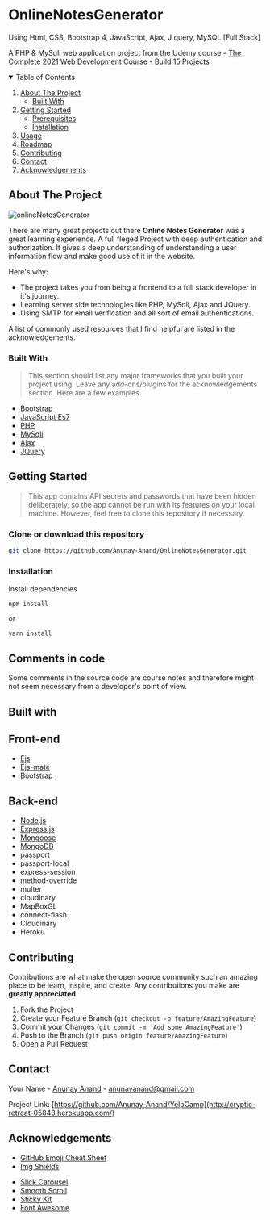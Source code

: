 # OnlineNotesGenerator
Using Html, CSS, Bootstrap 4, JavaScript, Ajax, J query, MySQL [Full Stack]

A PHP & MySqli web application project from the Udemy course - <a href="https://www.udemy.com/course/complete-web-development-course/">The Complete 2021 Web Development Course - Build 15 Projects</a>


<!-- TABLE OF CONTENTS -->
<details open="open">
  <summary>Table of Contents</summary>
  <ol>
    <li>
      <a href="#about-the-project">About The Project</a>
      <ul>
        <li><a href="#built-with">Built With</a></li>
      </ul>
    </li>
    <li>
      <a href="#getting-started">Getting Started</a>
      <ul>
        <li><a href="#prerequisites">Prerequisites</a></li>
        <li><a href="#installation">Installation</a></li>
      </ul>
    </li>
    <li><a href="#usage">Usage</a></li>
    <li><a href="#roadmap">Roadmap</a></li>
    <li><a href="#contributing">Contributing</a></li>
    <!-- <li><a href="#license">License</a></li> -->
    <li><a href="#contact">Contact</a></li>
    <li><a href="#acknowledgements">Acknowledgements</a></li>
  </ol>
</details>



<!-- ABOUT THE PROJECT -->
## About The Project

![onlineNotesGenerator](https://user-images.githubusercontent.com/55958223/127439578-f759223b-9942-4225-8393-64b13f9d3669.png)

There are many great projects out there <strong>Online Notes Generator</strong> was a great learning experience. A full fleged Project with deep authentication and authorization. It gives a deep understanding of understanding a user information flow and make good use of it in the website.

Here's why:
* The project takes you from being a frontend to a full stack developer in it's journey.
* Learning server side technologies like PHP, MySqli, Ajax and JQuery.
* Using SMTP for email verification and all sort of email authentications.

A list of commonly used resources that I find helpful are listed in the acknowledgements.

### Built With

> This section should list any major frameworks that you built your project using. Leave any add-ons/plugins for the acknowledgements section. Here are a few examples.
* [Bootstrap](https://getbootstrap.com)
* [JavaScript Es7](https://www.javascript.com/)
* [PHP](https://www.php.net/)
* [MySqli](https://www.php.net/manual/en/book.mysqli.php)
* [Ajax](https://www.w3schools.com/xml/ajax_intro.asp)
* [JQuery](https://jquery.com/)


<!-- GETTING STARTED -->
## Getting Started

> This app contains API secrets and passwords that have been hidden deliberately, so the app cannot be run with its features on your local machine. However, feel free to clone this repository if necessary.

### Clone or download this repository

  ```sh
  git clone https://github.com/Anunay-Anand/OnlineNotesGenerator.git
  ```

### Installation

Install dependencies

```
npm install
```

or

```
yarn install
```


<!-- USAGE EXAMPLES -->

## Comments in code
Some comments in the source code are course notes and therefore might not seem necessary from a developer's point of view.


<!-- Built With -->
## Built with

## Front-end
* [Ejs](https://ejs.co/)
* [Ejs-mate](https://www.npmjs.com/package/ejs-mate)
* [Bootstrap](https://getbootstrap.com)

## Back-end
* [Node.js](https://nodejs.org/en/)
* [Express.js](https://expressjs.com/)
* [Mongoose](https://mongoosejs.com/)
* [MongoDB](https://www.mongodb.com/)
* passport
* passport-local
* express-session
* method-override
* multer
* cloudinary
* MapBoxGL
* connect-flash
* Cloudinary
* Heroku



<!-- CONTRIBUTING -->
## Contributing

Contributions are what make the open source community such an amazing place to be learn, inspire, and create. Any contributions you make are **greatly appreciated**.

1. Fork the Project
2. Create your Feature Branch (`git checkout -b feature/AmazingFeature`)
3. Commit your Changes (`git commit -m 'Add some AmazingFeature'`)
4. Push to the Branch (`git push origin feature/AmazingFeature`)
5. Open a Pull Request



<!-- LICENSE -->
<!-- ## License -->

<!-- Distributed under the MIT License. See `LICENSE` for more information. -->

<!-- CONTACT -->
## Contact

Your Name - [Anunay Anand](https://www.linkedin.com/in/anunay-anand/) - anunayanand@gmail.com

Project Link: [https://github.com/Anunay-Anand/YelpCamp](http://cryptic-retreat-05843.herokuapp.com/)



<!-- ACKNOWLEDGEMENTS -->
## Acknowledgements
* [GitHub Emoji Cheat Sheet](https://www.webpagefx.com/tools/emoji-cheat-sheet)
* [Img Shields](https://shields.io)
<!-- * [Choose an Open Source License](https://choosealicense.com)
* [Animate.css](https://daneden.github.io/animate.css)
* [Loaders.css](https://connoratherton.com/loaders) -->
* [Slick Carousel](https://kenwheeler.github.io/slick)
* [Smooth Scroll](https://github.com/cferdinandi/smooth-scroll)
* [Sticky Kit](http://leafo.net/sticky-kit)
* [Font Awesome](https://fontawesome.com)
